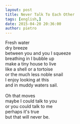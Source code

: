 ```yaml
---
layout: post
title: Never Talk To Each Other
tags: [english,]
date: 2015-04-20 20:36:00
author: pietro
---
```

Fresh water<br/>dry breeze<br/>between you and you I squeeze<br/>breathing in I bubble up<br/>make a tiny house to live<br/>like a shell or a tortoise<br/>or the much less noble snail<br/>I enjoy looking at this<br/>and in muddy waters sail.<br/><br/>Oh that moves<br/>maybe I could talk to you<br/>or you could talk to me<br/>perhaps it's true<br/>but that will never be.
